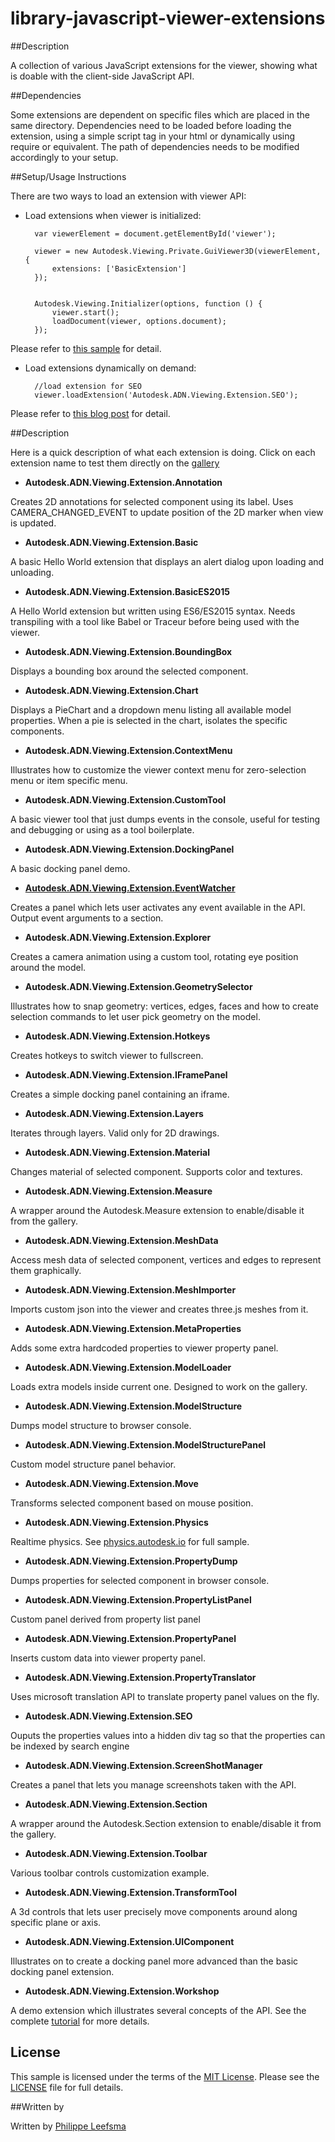 # library-javascript-viewer-extensions

##Description

A collection of various JavaScript extensions for the viewer, showing what is doable with the client-side JavaScript API.

##Dependencies

Some extensions are dependent on specific files which are placed in the same directory. Dependencies need to be loaded before loading the
extension, using a simple script tag in your html or dynamically using require or equivalent.
The path of dependencies needs to be modified accordingly to your setup.

##Setup/Usage Instructions

There are two ways to load an extension with viewer API:

* Load extensions when viewer is initialized:

		var viewerElement = document.getElementById('viewer');

        viewer = new Autodesk.Viewing.Private.GuiViewer3D(viewerElement, {
            extensions: ['BasicExtension']
        });
        

        Autodesk.Viewing.Initializer(options, function () {
            viewer.start();
            loadDocument(viewer, options.document);
        });

Please refer to [this sample](https://github.com/Developer-Autodesk/tutorial-aspnet-view.and.data.api/blob/master/FirstViewerWebApp/FirstViewerWebApp/Scripts/Viewer.js) for detail.

* Load extensions dynamically on demand:

		//load extension for SEO
		viewer.loadExtension('Autodesk.ADN.Viewing.Extension.SEO');

Please refer to [this blog post](http://adndevblog.typepad.com/cloud_and_mobile/2014/10/how-to-write-custom-extensions-for-the-large-model-viewer.html) for detail.

##Description

Here is a quick description of what each extension is doing. Click on each extension name to test them directly on the [gallery](http://viewer.autodesk.io/node/gallery/#/home)

* **Autodesk.ADN.Viewing.Extension.Annotation**

Creates 2D annotations for selected component using its label. Uses CAMERA_CHANGED_EVENT to update position of the 2D marker when view is updated.

* **Autodesk.ADN.Viewing.Extension.Basic**

A basic Hello World extension that displays an alert dialog upon loading and unloading.

* **Autodesk.ADN.Viewing.Extension.BasicES2015**

A Hello World extension but written using ES6/ES2015 syntax. Needs transpiling with a tool like Babel or Traceur before being used with the viewer.

* **Autodesk.ADN.Viewing.Extension.BoundingBox**

Displays a bounding box around the selected component.

* **Autodesk.ADN.Viewing.Extension.Chart**

Displays a PieChart and a dropdown menu listing all available model properties. When a pie is selected in the chart, isolates the specific components.

* **Autodesk.ADN.Viewing.Extension.ContextMenu**

Illustrates how to customize the viewer context menu for zero-selection menu or item specific menu.

* **Autodesk.ADN.Viewing.Extension.CustomTool**

A basic viewer tool that just dumps events in the console, useful for testing and debugging or using as a tool boilerplate.

* **Autodesk.ADN.Viewing.Extension.DockingPanel**

A basic docking panel demo.

* **[Autodesk.ADN.Viewing.Extension.EventWatcher](http://viewer.autodesk.io/node/gallery/embed?id=560c6c57611ca14810e1b2bf&extIds=Autodesk.ADN.Viewing.Extension.EventWatcher)**

Creates a panel which lets user activates any event available in the API. Output event arguments to a section.

* **Autodesk.ADN.Viewing.Extension.Explorer**

Creates a camera animation using a custom tool, rotating eye position around the model.

* **Autodesk.ADN.Viewing.Extension.GeometrySelector**

Illustrates how to snap geometry: vertices, edges, faces and how to create selection commands to let user pick geometry on the model.

* **Autodesk.ADN.Viewing.Extension.Hotkeys**

Creates hotkeys to switch viewer to fullscreen.

* **Autodesk.ADN.Viewing.Extension.IFramePanel**

Creates a simple docking panel containing an iframe.

* **Autodesk.ADN.Viewing.Extension.Layers**

Iterates through layers. Valid only for 2D drawings.

* **Autodesk.ADN.Viewing.Extension.Material**

Changes material of selected component. Supports color and textures.

* **Autodesk.ADN.Viewing.Extension.Measure**

A wrapper around the Autodesk.Measure extension to enable/disable it from the gallery.

* **Autodesk.ADN.Viewing.Extension.MeshData**

Access mesh data of selected component, vertices and edges to represent them graphically.

* **Autodesk.ADN.Viewing.Extension.MeshImporter**

Imports custom json into the viewer and creates three.js meshes from it.

* **Autodesk.ADN.Viewing.Extension.MetaProperties**

Adds some extra hardcoded properties to viewer property panel.

* **Autodesk.ADN.Viewing.Extension.ModelLoader**

Loads extra models inside current one. Designed to work on the gallery.

* **Autodesk.ADN.Viewing.Extension.ModelStructure**

Dumps model structure to browser console.

* **Autodesk.ADN.Viewing.Extension.ModelStructurePanel**

Custom model structure panel behavior.

* **Autodesk.ADN.Viewing.Extension.Move**

Transforms selected component based on mouse position.

* **Autodesk.ADN.Viewing.Extension.Physics**

Realtime physics. See [physics.autodesk.io](http://physics.autodesk.io) for full sample.

* **Autodesk.ADN.Viewing.Extension.PropertyDump**

Dumps properties for selected component in browser console.

* **Autodesk.ADN.Viewing.Extension.PropertyListPanel**

Custom panel derived from property list panel

* **Autodesk.ADN.Viewing.Extension.PropertyPanel**

Inserts custom data into viewer property panel.

* **Autodesk.ADN.Viewing.Extension.PropertyTranslator**

Uses microsoft translation API to translate property panel values on the fly.

* **Autodesk.ADN.Viewing.Extension.SEO**

Ouputs the properties values into a hidden div tag so that the properties can be indexed by search engine

* **Autodesk.ADN.Viewing.Extension.ScreenShotManager**

Creates a panel that lets you manage screenshots taken with the API.

* **Autodesk.ADN.Viewing.Extension.Section**

A wrapper around the Autodesk.Section extension to enable/disable it from the gallery.

* **Autodesk.ADN.Viewing.Extension.Toolbar**

Various toolbar controls customization example.

* **Autodesk.ADN.Viewing.Extension.TransformTool**

A 3d controls that lets user precisely move components around along specific plane or axis.

* **Autodesk.ADN.Viewing.Extension.UIComponent**

Illustrates on to create a docking panel more advanced than the basic docking panel extension.

* **Autodesk.ADN.Viewing.Extension.Workshop**

A demo extension which illustrates several concepts of the API. See the complete [tutorial](https://github.com/Developer-Autodesk/tutorial-getting.started-view.and.data) for more details.

## License

This sample is licensed under the terms of the [MIT License](http://opensource.org/licenses/MIT). Please see the [LICENSE](LICENSE) file for full details.

##Written by 

Written by [Philippe Leefsma](http://adndevblog.typepad.com/cloud_and_mobile/philippe-leefsma) 



